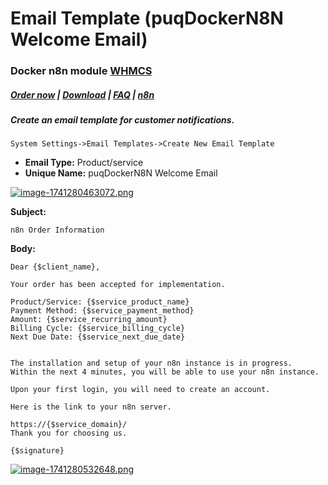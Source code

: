 # Email Template (puqDockerN8N Welcome Email)

### Docker n8n module **[WHMCS](https://puqcloud.com/link.php?id=77)** 

#####  [Order now](https://puqcloud.com/whmcs-module-docker-n8n.php) | [Download](https://download.puqcloud.com/WHMCS/servers/PUQ_WHMCS-Docker-n8n/) | [FAQ](https://faq.puqcloud.com/) | [n8n](https://puqcloud.com/link.php?id=117)

##### Create an email template for customer notifications.

```
System Settings->Email Templates->Create New Email Template
```

- **Email Type:** Product/service
- **Unique Name:** puqDockerN8N Welcome Email

[![image-1741280463072.png](https://doc.puq.info/uploads/images/gallery/2025-03/scaled-1680-/image-1741280463072.png)](https://doc.puq.info/uploads/images/gallery/2025-03/image-1741280463072.png)

**Subject:**

```
n8n Order Information
```

**Body:**

```
Dear {$client_name},

Your order has been accepted for implementation.

Product/Service: {$service_product_name}
Payment Method: {$service_payment_method}
Amount: {$service_recurring_amount}
Billing Cycle: {$service_billing_cycle}
Next Due Date: {$service_next_due_date}


The installation and setup of your n8n instance is in progress.
Within the next 4 minutes, you will be able to use your n8n instance.

Upon your first login, you will need to create an account.

Here is the link to your n8n server.

https://{$service_domain}/
Thank you for choosing us.

{$signature}
```

[![image-1741280532648.png](https://doc.puq.info/uploads/images/gallery/2025-03/scaled-1680-/image-1741280532648.png)](https://doc.puq.info/uploads/images/gallery/2025-03/image-1741280532648.png)